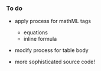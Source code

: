 ### To do
- apply process for mathML tags
    - equations
    - inline formula
- modify process for table body

- more sophisticated source code!